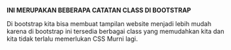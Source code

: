 **INI MERUPAKAN BEBERAPA CATATAN CLASS DI BOOTSTRAP**

Di bootstrap kita bisa membuat tampilan website menjadi lebih mudah karena di bootstrap ini tersedia berbagai class yang memudahkan kita dan kita tidak terlalu memerlukan CSS Murni lagi.

